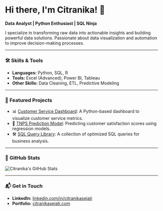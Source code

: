 # Hi there, I'm Citranika! 👋  
**Data Analyst | Python Enthusiast | SQL Ninja**

I specialize in transforming raw data into actionable insights and building powerful data solutions. Passionate about data visualization and automation to improve decision-making processes.

---

### 🛠 **Skills & Tools**
- **Languages:** Python, SQL, R  
- **Tools:** Excel (Advanced), Power BI, Tableau  
- **Other Skills:** Data Cleaning, ETL, Predictive Modeling  

---

### 📂 **Featured Projects**
- 📊 [Customer Service Dashboard](https://github.com/citranikasejati/project-dashboard): A Python-based dashboard to visualize customer service metrics.  
- 🔮 [TNPS Prediction Model](https://github.com/citranikasejati/tnps-prediction): Predicting customer satisfaction scores using regression models.  
- 🛠 [SQL Query Library](https://github.com/citranikasejati/sql-queries): A collection of optimized SQL queries for business analysis.  

---

### 🌟 **GitHub Stats**
![Citranika's GitHub Stats](https://github-readme-stats.vercel.app/api?username=citranikasejati&show_icons=true&theme=radical)

---

### 📬 **Get in Touch**
- **LinkedIn:** [linkedin.com/in/citranikasejati](https://linkedin.com/in/citranikasejati)  
- **Portfolio:** [citranikasejati.com](https://citranikasejati.com)  
